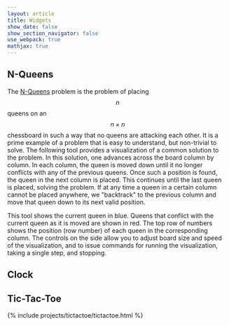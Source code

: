 ```yaml
---
layout: article
title: Widgets
show_date: false
show_section_navigator: false
use_webpack: true
mathjax: true
---
```


## N-Queens

The [N-Queens](https://en.wikipedia.org/wiki/Eight_queens_puzzle) problem is the
problem of placing $$n$$ queens on an $$n \times n$$ chessboard in such a way
that no queens are attacking each other. It is a prime example of a problem that
is easy to understand, but non-trivial to solve. The following tool provides a
visualization of a common solution to the problem. In this solution, one
advances across the board column by column. In each column, the queen is moved
down until it no longer conflicts with any of the previous queens. Once such a
position is found, the queen in the next column is placed. This continues until
the last queen is placed, solving the problem. If at any time a queen in a
certain column cannot be placed anywhere, we "backtrack" to the previous column
and move that queen down to its next valid position.

This tool shows the current queen in blue. Queens that conflict with the current
queen as it is moved are shown in red. The top row of numbers shows the position
(row number) of each queen in the corresponding column. The controls on the side
allow you to adjust board size and speed of the visualization, and to issue
commands for running the visualization, taking a single step, and stopping.

<div class="react" id="nqueens"></div>

## Clock

<div class="react" id="clock"></div>

## Tic-Tac-Toe

{% include projects/tictactoe/tictactoe.html %}
